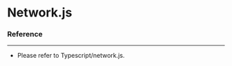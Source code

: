 # Network.js

<script type="text/javascript" src="../js/general.js"></script>

### Reference
---

* Please refer to Typescript/network.js.


